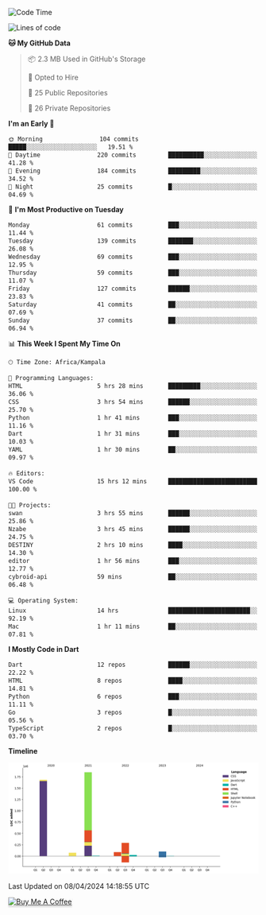 <!--START_SECTION:waka-->
![Code Time](http://img.shields.io/badge/Code%20Time-506%20hrs%209%20mins-blue)

![Lines of code](https://img.shields.io/badge/From%20Hello%20World%20I%27ve%20Written-4.1%20million%20lines%20of%20code-blue)

**🐱 My GitHub Data** 

> 📦 2.3 MB Used in GitHub's Storage 
 > 
> 💼 Opted to Hire
 > 
> 📜 25 Public Repositories 
 > 
> 🔑 26 Private Repositories 
 > 
**I'm an Early 🐤** 

```text
🌞 Morning                104 commits         █████░░░░░░░░░░░░░░░░░░░░   19.51 % 
🌆 Daytime                220 commits         ██████████░░░░░░░░░░░░░░░   41.28 % 
🌃 Evening                184 commits         █████████░░░░░░░░░░░░░░░░   34.52 % 
🌙 Night                  25 commits          █░░░░░░░░░░░░░░░░░░░░░░░░   04.69 % 
```
📅 **I'm Most Productive on Tuesday** 

```text
Monday                   61 commits          ███░░░░░░░░░░░░░░░░░░░░░░   11.44 % 
Tuesday                  139 commits         ███████░░░░░░░░░░░░░░░░░░   26.08 % 
Wednesday                69 commits          ███░░░░░░░░░░░░░░░░░░░░░░   12.95 % 
Thursday                 59 commits          ███░░░░░░░░░░░░░░░░░░░░░░   11.07 % 
Friday                   127 commits         ██████░░░░░░░░░░░░░░░░░░░   23.83 % 
Saturday                 41 commits          ██░░░░░░░░░░░░░░░░░░░░░░░   07.69 % 
Sunday                   37 commits          ██░░░░░░░░░░░░░░░░░░░░░░░   06.94 % 
```


📊 **This Week I Spent My Time On** 

```text
🕑︎ Time Zone: Africa/Kampala

💬 Programming Languages: 
HTML                     5 hrs 28 mins       █████████░░░░░░░░░░░░░░░░   36.06 % 
CSS                      3 hrs 54 mins       ██████░░░░░░░░░░░░░░░░░░░   25.70 % 
Python                   1 hr 41 mins        ███░░░░░░░░░░░░░░░░░░░░░░   11.16 % 
Dart                     1 hr 31 mins        ███░░░░░░░░░░░░░░░░░░░░░░   10.03 % 
YAML                     1 hr 30 mins        ██░░░░░░░░░░░░░░░░░░░░░░░   09.97 % 

🔥 Editors: 
VS Code                  15 hrs 12 mins      █████████████████████████   100.00 % 

🐱‍💻 Projects: 
swan                     3 hrs 55 mins       ██████░░░░░░░░░░░░░░░░░░░   25.86 % 
Nzabe                    3 hrs 45 mins       ██████░░░░░░░░░░░░░░░░░░░   24.75 % 
DESTINY                  2 hrs 10 mins       ████░░░░░░░░░░░░░░░░░░░░░   14.30 % 
editor                   1 hr 56 mins        ███░░░░░░░░░░░░░░░░░░░░░░   12.77 % 
cybroid-api              59 mins             ██░░░░░░░░░░░░░░░░░░░░░░░   06.48 % 

💻 Operating System: 
Linux                    14 hrs              ███████████████████████░░   92.19 % 
Mac                      1 hr 11 mins        ██░░░░░░░░░░░░░░░░░░░░░░░   07.81 % 
```

**I Mostly Code in Dart** 

```text
Dart                     12 repos            ██████░░░░░░░░░░░░░░░░░░░   22.22 % 
HTML                     8 repos             ████░░░░░░░░░░░░░░░░░░░░░   14.81 % 
Python                   6 repos             ███░░░░░░░░░░░░░░░░░░░░░░   11.11 % 
Go                       3 repos             █░░░░░░░░░░░░░░░░░░░░░░░░   05.56 % 
TypeScript               2 repos             █░░░░░░░░░░░░░░░░░░░░░░░░   03.70 % 
```



**Timeline**

![Lines of Code chart](https://raw.githubusercontent.com/drexhacker/drexhacker/main/assets/bar_graph.png)


 Last Updated on 08/04/2024 14:18:55 UTC
<!--END_SECTION:waka-->

<a href="https://www.buymeacoffee.com/drexsoftorg" target="_blank"><img src="https://www.buymeacoffee.com/assets/img/custom_images/orange_img.png" alt="Buy Me A Coffee" style="height: 41px !important;width: 174px !important;box-shadow: 0px 3px 2px 0px rgba(190, 190, 190, 0.5) !important;-webkit-box-shadow: 0px 3px 2px 0px rgba(190, 190, 190, 0.5) !important;" ></a>


<!---
drexhacker/drexhacker is a ✨ special ✨ repository because its `README.md` (this file) appears on your GitHub profile.
You can click the Preview link to take a look at your changes.
--->
